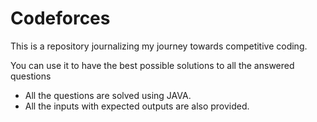 # Codeforces

This is a repository journalizing my journey towards competitive coding.

You can use it to have the best possible solutions to all the answered questions

* All the questions are solved using JAVA.
* All the inputs with expected outputs are also provided.
